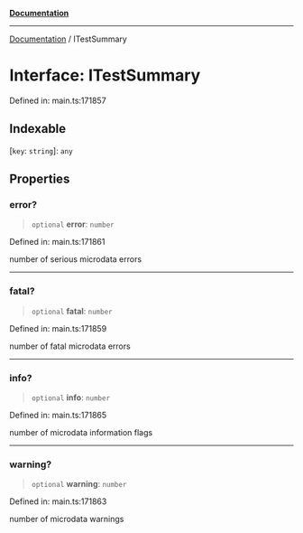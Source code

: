 [**Documentation**](../README.md)

***

[Documentation](../README.md) / ITestSummary

# Interface: ITestSummary

Defined in: main.ts:171857

## Indexable

\[`key`: `string`\]: `any`

## Properties

### error?

> `optional` **error**: `number`

Defined in: main.ts:171861

number of serious microdata errors

***

### fatal?

> `optional` **fatal**: `number`

Defined in: main.ts:171859

number of fatal microdata errors

***

### info?

> `optional` **info**: `number`

Defined in: main.ts:171865

number of microdata information flags

***

### warning?

> `optional` **warning**: `number`

Defined in: main.ts:171863

number of microdata warnings
